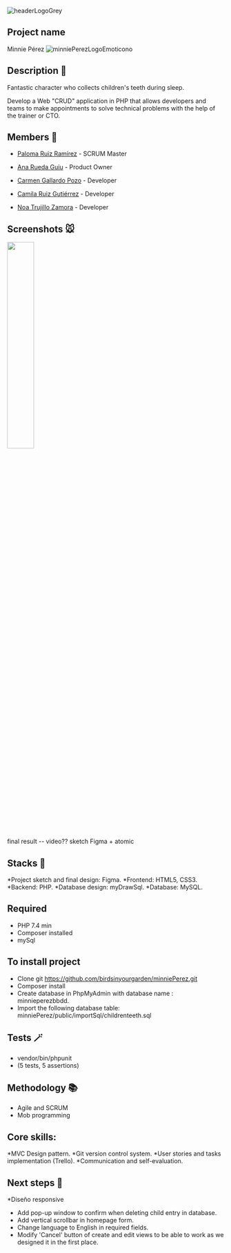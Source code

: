 
![headerLogoGrey](https://user-images.githubusercontent.com/116546624/206896276-0478d04b-396a-49a2-9710-bb8e53e07198.png)

## Project name

Minnie Pérez ![minniePerezLogoEmoticono](https://user-images.githubusercontent.com/116546624/206896606-4f2a818e-faee-4569-b87e-4fc2bbabf884.png)

## Description 📝

Fantastic character who collects children's teeth during sleep.

Develop a Web "CRUD" application in PHP that allows developers and teams to make appointments to solve technical problems with the help of the trainer or CTO.

 ## Members 🦷 
  
- [Paloma Ruiz Ramírez](https://github.com/birdsinyourgarden) - SCRUM Master

- [Ana Rueda Guiu](https://github.com/anaruedaguiu) - Product Owner

- [Carmen Gallardo Pozo](https://github.com/CarmenGP) - Developer

- [Camila Ruiz Gutiérrez](https://github.com/camilaruiz17) - Developer

- [Noa Trujillo Zamora](https://github.com/mintybubblegum) - Developer
  
## Screenshots 🐭

<img src="/public/img/figma-desktop-gameover.PNG" width="35%">

final result -- video??
sketch
Figma + atomic
  
## Stacks 🔧

*Project sketch and final design: Figma.
*Frontend: HTML5, CSS3.
*Backend: PHP.
*Database design: myDrawSql.
*Database: MySQL.

## Required

* PHP 7.4 min
* Composer installed
* mySql

## To install project

* Clone git https://github.com/birdsinyourgarden/minniePerez.git
* Composer install
* Create database in PhpMyAdmin with database name : minnieperezbbdd.
* Import the following database table: minniePerez/public/importSql/childrenteeth.sql

## Tests 🪄

* vendor/bin/phpunit
* (5 tests, 5 assertions)

## Methodology 📚

* Agile and SCRUM
* Mob programming

## Core skills:
*MVC Design pattern.
*Git version control system.
*User stories and tasks implementation (Trello).
*Communication and self-evaluation.

## Next steps 🐁

*Diseño responsive
* Add pop-up window to confirm when deleting child entry in database.
* Add vertical scrollbar in homepage form. 
* Change language to English in required fields.
* Modify 'Cancel' button of create and edit views to be able to work as we designed it in the first place.
